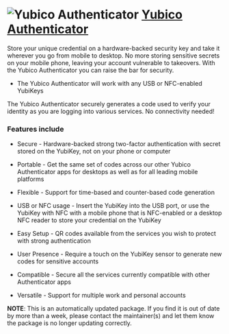 # ![Yubico Authenticator](https://cdn.jsdelivr.net/gh/pauby/ChocoPackages@82318b3/icons/yubico-authenticator.png "Yubico Authenticator Logo") [Yubico Authenticator](https://chocolatey.org/packages/yubico-authenticator)

Store your unique credential on a hardware-backed security key and take it wherever you go from mobile to desktop. No more storing sensitive secrets on your mobile phone, leaving your account vulnerable to takeovers. With the Yubico Authenticator you can raise the bar for security.

* The Yubico Authenticator will work with any USB or NFC-enabled YubiKeys

The Yubico Authenticator securely generates a code used to verify your identity as you are logging into various services. No connectivity needed!

### Features include

* Secure - Hardware-backed strong two-factor authentication with secret stored on the YubiKey, not on your phone or computer

* Portable - Get the same set of codes across our other Yubico Authenticator apps for desktops as well as for all leading mobile platforms

* Flexible - Support for time-based and counter-based code generation

* USB or NFC usage - Insert the YubiKey into the USB port, or use the YubiKey with NFC with a mobile phone that is NFC-enabled or a desktop NFC reader to store your credential on the YubiKey

* Easy Setup - QR codes available from the services you wish to protect with strong authentication

* User Presence - Require a touch on the YubiKey sensor to generate new codes for sensitive accounts

* Compatible - Secure all the services currently compatible with other Authenticator apps

* Versatile - Support for multiple work and personal accounts

**NOTE**: This is an automatically updated package. If you find it is out of date by more than a week, please contact the maintainer(s) and let them know the package is no longer updating correctly.